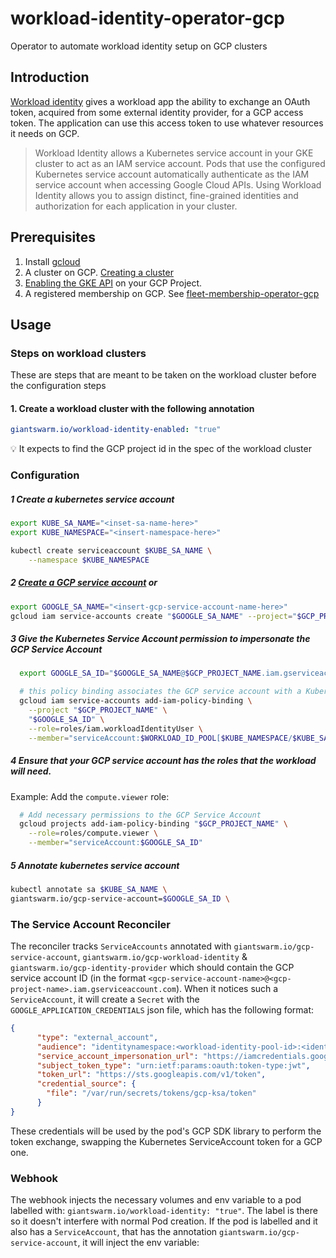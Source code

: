 # workload-identity-operator-gcp
Operator to automate workload identity setup on GCP clusters

## Introduction

[Workload identity](https://cloud.google.com/iam/docs/workload-identity-federation) gives a workload app the ability to exchange an OAuth token, acquired from some external identity provider, for a GCP access token.
The application can use this access token to use whatever resources it needs on GCP.


> Workload Identity allows a Kubernetes service account in your GKE cluster to act as an IAM service account.
> Pods that use the configured Kubernetes service account automatically authenticate as the IAM service account when accessing Google Cloud APIs.
> Using Workload Identity allows you to assign distinct, fine-grained identities and authorization for each application in your cluster.


## Prerequisites
1. Install [gcloud](https://cloud.google.com/sdk/docs/install)
2. A cluster on GCP. [Creating a cluster ](https://github.com/giantswarm/capo-mc-bootstrap/)
3. [Enabling the GKE API](https://cloud.google.com/endpoints/docs/openapi/enable-api) on your GCP Project. 
4. A registered membership on GCP. See [fleet-membership-operator-gcp](https://github.com/giantswarm/fleet-membership-operator-gcp)


## Usage

### Steps on workload clusters
These are steps that are meant to be taken on the workload cluster before the configuration steps

#### 1. Create a workload cluster with the following annotation
```yaml
giantswarm.io/workload-identity-enabled: "true"
```
💡 It expects to find the GCP project id in the spec of the workload cluster


### Configuration

##### 1 Create a kubernetes service account

```bash
export KUBE_SA_NAME="<inset-sa-name-here>"
export KUBE_NAMESPACE="<insert-namespace-here>"

kubectl create serviceaccount $KUBE_SA_NAME \
    --namespace $KUBE_NAMESPACE
```

##### 2 [Create a GCP service account](https://cloud.google.com/iam/docs/creating-managing-service-accounts#creating) or 

```bash
export GOOGLE_SA_NAME="<insert-gcp-service-account-name-here>"
gcloud iam service-accounts create "$GOOGLE_SA_NAME" --project="$GCP_PROJECT_NAME"
```

##### 3 Give the Kubernetes Service Account permission to impersonate the GCP Service Account

```bash
  export GOOGLE_SA_ID="$GOOGLE_SA_NAME@$GCP_PROJECT_NAME.iam.gserviceaccount.com"

  # this policy binding associates the GCP service account with a Kubernetes service account
  gcloud iam service-accounts add-iam-policy-binding \
    --project "$GCP_PROJECT_NAME" \
    "$GOOGLE_SA_ID" \
    --role=roles/iam.workloadIdentityUser \
    --member="serviceAccount:$WORKLOAD_ID_POOL[$KUBE_NAMESPACE/$KUBE_SA_NAME]"
```

##### 4 Ensure that your GCP service account has the roles that the workload will need.

Example: Add the `compute.viewer` role:
```bash
  # Add necessary permissions to the GCP Service Account
  gcloud projects add-iam-policy-binding "$GCP_PROJECT_NAME" \
    --role=roles/compute.viewer \
    --member="serviceAccount:$GOOGLE_SA_ID"
```

##### 5 Annotate kubernetes service account
  ```bash
  kubectl annotate sa $KUBE_SA_NAME \ 
  giantswarm.io/gcp-service-account=$GOOGLE_SA_ID \
  ```

### The Service Account Reconciler

The reconciler tracks `ServiceAccounts` annotated with `giantswarm.io/gcp-service-account`, `giantswarm.io/gcp-workload-identity` & `giantswarm.io/gcp-identity-provider` which should contain the GCP service account ID (in the format `<gcp-service-account-name>@<gcp-project-name>.iam.gserviceaccount.com`).
When it notices such a `ServiceAccount`, it will create a `Secret` with the `GOOGLE_APPLICATION_CREDENTIALS` json file, which has the following format:
```json
{
      "type": "external_account",
      "audience": "identitynamespace:<workload-identity-pool-id>:<identity-provider-from-workload-identity-pool>",
      "service_account_impersonation_url": "https://iamcredentials.googleapis.com/v1/projects/-/serviceAccounts/<service-account-id>:generateAccessToken",
      "subject_token_type": "urn:ietf:params:oauth:token-type:jwt",
      "token_url": "https://sts.googleapis.com/v1/token",
      "credential_source": {
        "file": "/var/run/secrets/tokens/gcp-ksa/token"
      }
}
```
These credentials will be used by the pod's GCP SDK library to perform the token exchange, swapping the Kubernetes ServiceAccount token for a GCP one.

### Webhook

The webhook injects the necessary volumes and env variable to a pod labelled with: `giantswarm.io/workload-identity: "true"`.
The label is there so it doesn't interfere with normal Pod creation.
If the pod is labelled and it also has a `ServiceAccount`, that has the annotation `giantswarm.io/gcp-service-account`, it will inject the env variable:


